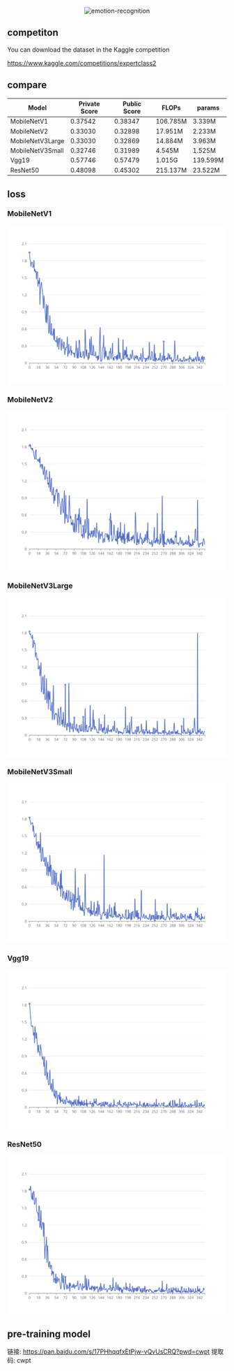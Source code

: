 <p align="center">
<img src="https://socialify.git.ci/WwwwwyDev/emotion-recognition/image?description=1&language=1&name=1&owner=1&stargazers=1&theme=Light" alt="emotion-recognition" width="640" height="320" />
</p>


## competiton

You can download the dataset in the Kaggle competition

https://www.kaggle.com/competitions/expertclass2

## compare

| Model            | Private Score | Public Score | FLOPs    | params   |
| ---------------- | ------------- | ------------ | -------- | -------- |
| MobileNetV1      | 0.37542       | 0.38347      | 106.785M | 3.339M   |
| MobileNetV2      | 0.33030       | 0.32898      | 17.951M  | 2.233M   |
| MobileNetV3Large | 0.33030       | 0.32869      | 14.884M  | 3.963M   |
| MobileNetV3Small | 0.32746       | 0.31989      | 4.545M   | 1.525M   |
| Vgg19            | 0.57746       | 0.57479      | 1.015G   | 139.599M |
| ResNet50         | 0.48098       | 0.45302      | 215.137M | 23.522M  |

## loss

### MobileNetV1

![MobileNetV1_loss](./image/MobileNetV1_loss.svg)

### MobileNetV2

![MobileNetV2_loss](./image/MobileNetV2_loss.svg)

### MobileNetV3Large

![MobileNetV3Large_loss](./image/MobileNetV3Large_loss.svg)

### MobileNetV3Small

![MobileNetV3Small_loss](./image/MobileNetV3Small_loss.svg)

### Vgg19

![Vgg19_loss](./image/Vgg19_loss.svg)

### ResNet50

![ResNet50_loss](./image/ResNet50_loss.svg)

## pre-training model
链接: https://pan.baidu.com/s/17PHhqqfxEtPjw-vQvUsCRQ?pwd=cwpt 提取码: cwpt 

